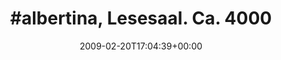 ---
retweeted: false
source: <a href="http://twitter.com" rel="nofollow">Twitter Web Client</a>
entities:
  hashtags:
  - text: albertina
    indices:
    - '0'
    - '10'
  - text: wikipedia
    indices:
    - '106'
    - '116'
  symbols: []
  user_mentions: []
  urls: []
display_text_range:
- '0'
- '121'
favorite_count: '0'
id_str: '1231201144'
truncated: false
retweet_count: '0'
id: '1231201144'
created_at: Fri Feb 20 17:04:39 +0000 2009
favorited: false
full_text: "#albertina, Lesesaal. Ca. 4000 Lexika in Reichweite - aber trotzdem gucken
  die meisten hier lieber in der #wikipedia nach"
lang: de
tags:
- albertina
- wikipedia
- pesos:twitter
date: '2009-02-20T17:04:39+00:00'
src: https://twitter.com/bascht/status/1231201144
original_url: https://twitter.com/bascht/status/1231201144
type: twitter_tweet
text: "#albertina, Lesesaal. Ca. 4000 Lexika in Reichweite - aber trotzdem gucken
  die meisten hier lieber in der #wikipedia nach"
title: "#albertina, Lesesaal. Ca. 4000 "

---